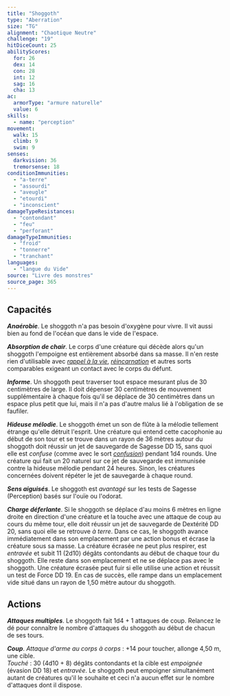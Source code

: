 ```yaml
---
title: "Shoggoth"
type: "Aberration"
size: "TG"
alignment: "Chaotique Neutre"
challenge: "19"
hitDiceCount: 25
abilityScores:
  for: 26
  dex: 14
  con: 28
  int: 12
  sag: 16
  cha: 13
ac:
  armorType: "armure naturelle"
  value: 6
skills:
  - name: "perception"
movement:
  walk: 15
  climb: 9
  swim: 9
senses:
  darkvision: 36
  tremorsense: 18
conditionImmunities:
  - "a-terre"
  - "assourdi"
  - "aveugle"
  - "etourdi"
  - "inconscient"
damageTypeResistances:
  - "contondant"
  - "feu"
  - "perforant"
damageTypeImmunities:
  - "froid"
  - "tonnerre"
  - "tranchant"
languages:
  - "langue du Vide"
source: "Livre des monstres"
source_page: 365
---
```

## Capacités
_**Anaérobie**_. Le shoggoth n'a pas besoin d'oxygène pour vivre. Il vit aussi bien au fond de l'océan que dans le vide de l'espace.

_**Absorption de chair**_. Le corps d'une créature qui décède alors qu'un shoggoth l'empoigne est entièrement absorbé dans sa masse. Il n'en reste rien d'utilisable avec [_rappel à la vie_](/grimoire/rappel-a-la-vie/), [_réincarnation_](/grimoire/reincarnation/) et autres sorts comparables exigeant un contact avec le corps du défunt.

_**Informe**_. Un shoggoth peut traverser tout espace mesurant plus de 30 centimètres de large. Il doit dépenser 30 centimètres de mouvement supplémentaire à chaque fois qu'il se déplace de 30 centimètres dans un espace plus petit que lui, mais il n'a pas d'autre malus lié à l'obligation de se faufiler.

_**Hideuse mélodie**_. Le shoggoth émet un son de flûte à la mélodie tellement étrange qu'elle détruit l'esprit. Une créature qui entend cette cacophonie au début de son tour et se trouve dans un rayon de 36 mètres autour du shoggoth doit réussir un jet de sauvegarde de Sagesse DD 15, sans quoi elle est _confuse_ (comme avec le sort [_confusion_](/grimoire/confusion)) pendant 1d4 rounds. Une créature qui fait un 20 naturel sur ce jet de sauvegarde est immunisée contre la hideuse mélodie pendant 24 heures. Sinon, les créatures concernées doivent répéter le jet de sauvegarde à chaque round.

_**Sens aiguisés**_. Le shoggoth est _avantagé_ sur les tests de Sagesse (Perception) basés sur l'ouïe ou l'odorat.

_**Charge déferlante**_. Si le shoggoth se déplace d'au moins 6 mètres en ligne droite en direction d'une créature et la touche avec une attaque de coup au cours du même tour, elle doit réussir un jet de sauvegarde de Dextérité DD 20, sans quoi elle se retrouve _à terre_. Dans ce cas, le shoggoth avance immédiatement dans son emplacement par une action bonus et écrase la créature sous sa masse. La créature écrasée ne peut plus respirer, est _entravée_ et subit 11 (2d10) dégâts contondants au début de chaque tour du shoggoth. Elle reste dans son emplacement et ne se déplace pas avec le shoggoth. Une créature écrasée peut fuir si elle utilise une action et réussit un test de Force DD 19. En cas de succès, elle rampe dans un emplacement vide situé dans un rayon de 1,50 mètre autour du shoggoth.

## Actions
_**Attaques multiples**_. Le shoggoth fait 1d4 + 1 attaques de coup. Relancez le dé pour connaître le nombre d'attaques du shoggoth au début de chacun de ses tours.

_**Coup**_. _Attaque d'arme au corps à corps_ : +14 pour toucher, allonge 4,50 m, une cible.  
_Touché_ : 30 (4d10 + 8) dégâts contondants et la cible est _empoignée_ (évasion DD 18) et _entravée_. Le shoggoth peut empoigner simultanément autant de créatures qu'il le souhaite et ceci n'a aucun effet sur le nombre d'attaques dont il dispose.
